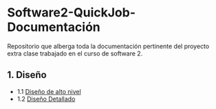 # Software2-QuickJob-Documentación

Repositorio que alberga toda la documentación pertinente del proyecto extra clase trabajado en el curso de software 2.

 ## 1. Diseño
   - 1.1 [Diseño de alto nivel](https://github.com/F3liP3L/Software2-QuickJob-Documentacion/tree/main/desing-high-level)
   - 1.2 [Diseño Detallado](https://github.com/F3liP3L/Software2-QuickJob-Documentacion/tree/main/desing-dettails)
